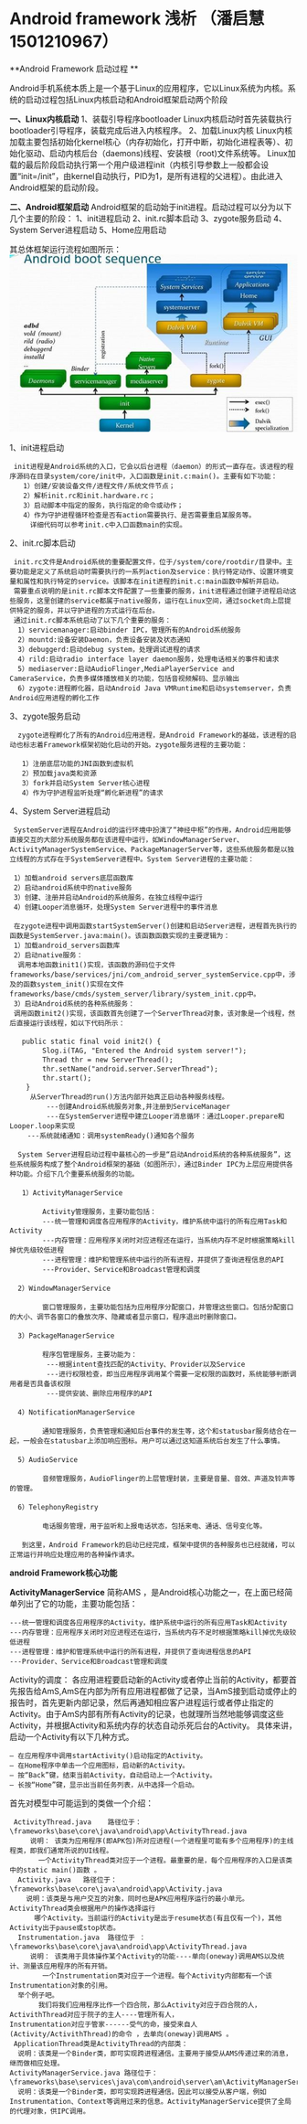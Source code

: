 # Android framework 浅析 （潘启慧 1501210967）

**Android Framework 启动过程 **

 Android手机系统本质上是一个基于Linux的应用程序，它以Linux系统为内核。系统的启动过程包括Linux内核启动和Android框架启动两个阶段
 
**一、Linux内核启动**
   1、装载引导程序bootloader
      Linux内核启动时首先装载执行bootloader引导程序，装载完成后进入内核程序。
   2、加载Linux内核
      Linux内核加载主要包括初始化kernel核心（内存初始化，打开中断，初始化进程表等）、初始化驱动、启动内核后台（daemons)线程、安装根（root)文件系统等。
      Linux加载的最后阶段启动执行第一个用户级进程init（内核引导参数上一般都会设置“init=/init”，由kernel自动执行，PID为1，是所有进程的父进程）。由此进入Android框架的启动阶段。
      
**二、Android框架启动**
      Android框架的启动始于init进程。启动过程可以分为以下几个主要的阶段：
   1、init进程启动
   2、init.rc脚本启动
   3、zygote服务启动
   4、System Server进程启动
   5、Home应用启动
   
 其总体框架运行流程如图所示：
  ![](c092061c-e1ae-3901-985d-0b5f411b6857.jpg)
  
  1、init进程启动

     init进程是Android系统的入口，它会以后台进程（daemon）的形式一直存在。该进程的程序源码在目录system/core/init中，入口函数是init.c:main()。主要有如下功能：
    　　1）创建/安装设备文件/进程文件/系统文件节点；
    　　2）解析init.rc和init.hardware.rc；
    　　3）启动脚本中指定的服务，执行指定的命令或动作；
    　　4）作为守护进程循环检查是否有action需要执行、是否需要重启某服务等。
         详细代码可以参考init.c中入口函数main的实现。
  2、init.rc脚本启动

     init.rc文件是Android系统的重要配置文件，位于/system/core/rootdir/目录中。主要功能是定义了系统启动时需要执行的一系列action及service：执行特定动作、设置环境变量和属性和执行特定的service。该脚本在init进程的init.c:main函数中解析并启动。
     需要重点说明的是init.rc脚本文件配置了一些重要的服务，init进程通过创建子进程启动这些服务，这里创建的service都属于native服务，运行在Linux空间，通过socket向上层提供特定的服务，并以守护进程的方式运行在后台。
     通过init.rc脚本系统启动了以下几个重要的服务：
      1）servicemanager:启动binder IPC，管理所有的Android系统服务
      2）mountd:设备安装Daemon，负责设备安装及状态通知
      3）debuggerd:启动debug system，处理调试进程的请求
      4）rild:启动radio interface layer daemon服务，处理电话相关的事件和请求
      5）mediaserver:启动AudioFlinger,MediaPlayerService and CameraService，负责多媒体播放相关的功能，包括音视频解码、显示输出
      6）zygote:进程孵化器，启动Android Java VMRuntime和启动systemserver，负责Android应用进程的孵化工作
3、zygote服务启动

      zygote进程孵化了所有的Android应用进程，是Android Framework的基础，该进程的启动也标志着Framework框架初始化启动的开始。zygote服务进程的主要功能：

       1）注册底层功能的JNI函数到虚拟机
       2）预加载java类和资源
       3）fork并启动System Server核心进程
       4）作为守护进程监听处理“孵化新进程”的请求
4、System Server进程启动       

     SystemServer进程在Android的运行环境中扮演了“神经中枢”的作用，Android应用能够直接交互的大部分系统服务都在该进程中运行，如WindowManagerServer、ActivityManagerSystemService、PackageManagerServer等，这些系统服务都是以独立线程的方式存在于SystemServer进程中。System Server进程的主要功能：

     1）加载android servers底层函数库
     2）启动android系统中的native服务
     3）创建、注册并启动Android的系统服务，在独立线程中运行
     4）创建Looper消息循环，处理System Server进程中的事件消息

     在zygote进程中调用函数startSystemServer()创建和启动Server进程，进程首先执行的函数是SystemServer.java:main()。该函数函数实现的主要逻辑为：
     1）加载android_servers函数库
     2）启动native服务：
      调用本地函数init1()实现，该函数的源码位于文件frameworks/base/services/jni/com_android_server_systemService.cpp中，涉及的函数system_init()实现在文件frameworks/base/cmds/system_server/library/system_init.cpp中。
     3）启动Android系统的各种系统服务：
     调用函数init2()实现，该函数首先创建了一个ServerThread对象，该对象是一个线程，然后直接运行该线程，如以下代码所示：

       public static final void init2() {
            Slog.i(TAG, "Entered the Android system server!");
            Thread thr = new ServerThread();
            thr.setName("android.server.ServerThread");
            thr.start();
        }
         从ServerThread的run()方法内部开始真正启动各种服务线程。
             ---创建Android系统服务对象,并注册到ServiceManager
             ---在SystemServer进程中建立Looper消息循环：通过Looper.prepare和Looper.loop来实现
    　　 ---系统就绪通知：调用systemReady()通知各个服务

      System Server进程启动过程中最核心的一步是“启动Android系统的各种系统服务”，这些系统服务构成了整个Android框架的基础（如图所示），通过Binder IPC为上层应用提供各种功能。介绍下几个重要系统服务的功能。

       1）ActivityManagerService

            Activity管理服务，主要功能包括：
            ---统一管理和调度各应用程序的Activity，维护系统中运行的所有应用Task和Activity
            ---内存管理：应用程序关闭时对应进程还在运行，当系统内存不足时根据策略kill掉优先级较低进程
            ---进程管理：维护和管理系统中运行的所有进程，并提供了查询进程信息的API
            ---Provider、Service和Broadcast管理和调度

      2）WindowManagerService

            窗口管理服务，主要功能包括为应用程序分配窗口，并管理这些窗口。包括分配窗口的大小、调节各窗口的叠放次序、隐藏或者显示窗口，程序退出时删除窗口。

      3）PackageManagerService

            程序包管理服务，主要功能为：
             ---根据intent查找匹配的Activity、Provider以及Service
             ---进行权限检查，即当应用程序调用某个需要一定权限的函数时，系统能够判断调用者是否具备该权限
             ---提供安装、删除应用程序的API

      4）NotificationManagerService

            通知管理服务，负责管理和通知后台事件的发生等，这个和statusbar服务结合在一起，一般会在statusbar上添加响应图标。用户可以通过这知道系统后台发生了什么事情。

      5）AudioService

            音频管理服务，AudioFlinger的上层管理封装，主要是音量、音效、声道及铃声等的管理。

      6）TelephonyRegistry

            电话服务管理，用于监听和上报电话状态，包括来电、通话、信号变化等。

       到这里，Android Framework的启动已经完成，框架中提供的各种服务也已经就绪，可以正常运行并响应处理应用的各种操作请求。
       
**android Framework核心功能**
    
**ActivityManagerService** 简称AMS ，是Android核心功能之一，在上面已经简单列出了它的功能，主要功能包括：

    ---统一管理和调度各应用程序的Activity，维护系统中运行的所有应用Task和Activity
    ---内存管理：应用程序关闭时对应进程还在运行，当系统内存不足时根据策略kill掉优先级较低进程
    ---进程管理：维护和管理系统中运行的所有进程，并提供了查询进程信息的API
    ---Provider、Service和Broadcast管理和调度

Activity的调度：
    各应用进程要启动新的Activity或者停止当前的Activity，都要首先报告给AmS,AmS在内部为所有应用进程都做了记录，当AmS接到启动或停止的报告时，首先更新内部记录，然后再通知相应客户进程运行或者停止指定的Activity。由于AmS内部有所有Activity的记录，也就理所当然地能够调度这些Activity，并根据Activity和系统内存的状态自动杀死后台的Activity。
    具体来讲，启动一个Activity有以下几种方式。
        
    — 在应用程序中调用startActivity()启动指定的Activity。
    — 在Home程序中单击一个应用图标，启动新的Activity。
    — 按“Back”键，结束当前Activity，自动启动上一个Activity。
    — 长按“Home”键，显示出当前任务列表，从中选择一个启动。

首先对模型中可能运到的类做一个介绍：

     ActivityThread.java    路径位于：\frameworks\base\core\java\android\app\ActivityThread.java
         说明： 该类为应用程序(即APK包)所对应进程(一个进程里可能有多个应用程序)的主线程类，即我们通常所说的UI线程。
           一个ActivityThread类对应于一个进程。最重要的是，每个应用程序的入口是该类中的static main()函数 。
      Activity.java   路径位于：\frameworks\base\core\java\android\app\Activity.java
        说明：该类是与用户交互的对象，同时也是APK应用程序运行的最小单元。ActivityThread类会根据用户的操作选择运行
          哪个Activity。当前运行的Activity是出于resume状态(有且仅有一个)，其他Activity出于pause或stop状态。
      Instrumentation.java  路径位于 ：\frameworks\base\core\java\android\app\ActivityThread.java
         说明： 该类用于具体操作某个Activity的功能----单向(oneway)调用AMS以及统计、测量该应用程序的所有开销。
            一个Instrumentation类对应于一个进程。每个Activity内部都有一个该Instrumentation对象的引用。
      举个例子吧。
           我们将我们应用程序比作一个四合院，那么Activity对应于四合院的人，ActivithThread对应于院子的主人----管理所有人，
    Instrumentation对应于管家------受气的命，接受来自人(Activity/ActivithThread)的命令 ，去单向(oneway)调用AMS 。
     ApplicationThread类是ActivityThread的内部类：
      说明：该类是一个Binder类，即可实现跨进程通信。主要用于接受从AMS传递过来的消息，继而做相应处理。
    ActivityManagerService.java 路径位于：        
    \frameworks\base\services\java\com\android\server\am\ActivityManagerService.java
      说明：该类是一个Binder类，即可实现跨进程通信。因此可以接受从客户端，例如Instrumentation、Context等调用过来的信息。ActivityManagerService提供了全局的代理对象，供IPC调用。
    